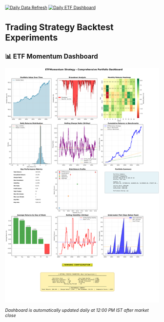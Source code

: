 [![Daily Data Refresh](https://github.com/P0W/backtest_experiments/actions/workflows/refresh_data.yml/badge.svg)](https://github.com/P0W/backtest_experiments/actions/workflows/refresh_data.yml)
[![Daily ETF Dashboard](https://github.com/P0W/backtest_experiments/actions/workflows/daily-dashboard-update.yml/badge.svg)](https://github.com/P0W/backtest_experiments/actions/workflows/daily-dashboard-update.yml)

# Trading Strategy Backtest Experiments

## 📊 ETF Momentum Dashboard

![ETF Momentum Dashboard](experiment_results/etfmomentum/etfmomentum_dashboard.png)

*Dashboard is automatically updated daily at 12:00 PM IST after market close*



